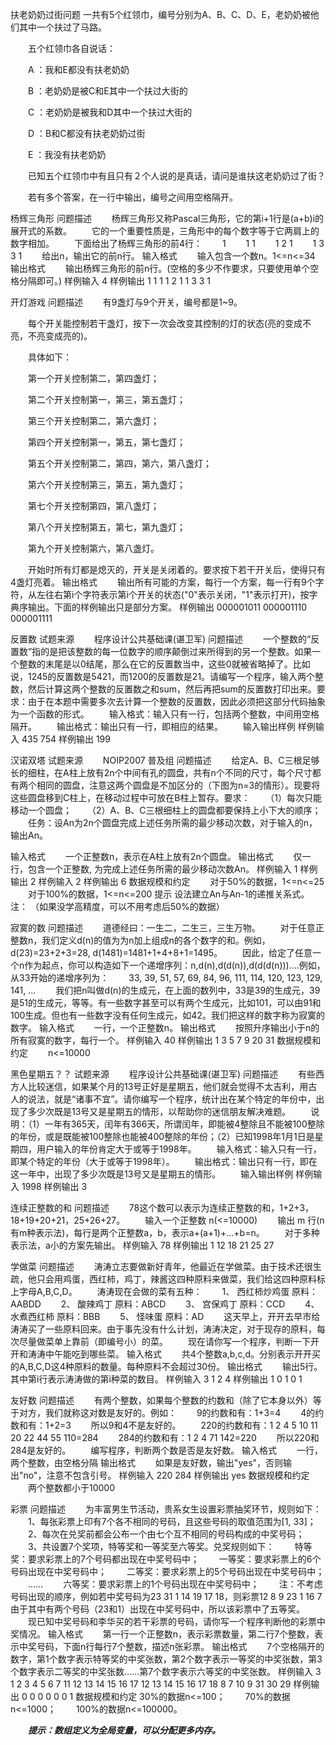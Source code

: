 
扶老奶奶过街问题
一共有5个红领巾，编号分别为A、B、C、D、E，老奶奶被他们其中一个扶过了马路。

　　五个红领巾各自说话：

　　A ：我和E都没有扶老奶奶

　　B ：老奶奶是被C和E其中一个扶过大街的

　　C ：老奶奶是被我和D其中一个扶过大街的

　　D ：B和C都没有扶老奶奶过街

　　E ：我没有扶老奶奶


　　已知五个红领巾中有且只有２个人说的是真话，请问是谁扶这老奶奶过了街？

　　若有多个答案，在一行中输出，编号之间用空格隔开。





杨辉三角形
问题描述
　　杨辉三角形又称Pascal三角形，它的第i+1行是(a+b)i的展开式的系数。
　　它的一个重要性质是，三角形中的每个数字等于它两肩上的数字相加。
　　下面给出了杨辉三角形的前4行：
　　1
　　1 1
　　1 2 1
　　1 3 3 1
　　给出n，输出它的前n行。
输入格式
　　输入包含一个数n。1<=n<=34
输出格式
　　输出杨辉三角形的前n行。(空格的多少不作要求，只要使用单个空格分隔即可。)
样例输入
4
样例输出
1
1 1
1 2 1
1 3 3 1






开灯游戏
问题描述
　　有9盏灯与9个开关，编号都是1~9。

　　每个开关能控制若干盏灯，按下一次会改变其控制的灯的状态(亮的变成不亮，不亮变成亮的)。

　　具体如下：

　　第一个开关控制第二，第四盏灯；

　　第二个开关控制第一，第三，第五盏灯；

　　第三个开关控制第二，第六盏灯；

　　第四个开关控制第一，第五，第七盏灯；

　　第五个开关控制第二，第四，第六，第八盏灯；

　　第六个开关控制第三，第五，第九盏灯；

　　第七个开关控制第四，第八盏灯；

　　第八个开关控制第五，第七，第九盏灯；

　　第九个开关控制第六，第八盏灯。

　　开始时所有灯都是熄灭的，开关是关闭着的。要求按下若干开关后，使得只有4盏灯亮着。
输出格式
　　输出所有可能的方案，每行一个方案，每一行有9个字符，从左往右第i个字符表示第i个开关的状态("0"表示关闭，"1"表示打开)，按字典序输出。下面的样例输出只是部分方案。
样例输出
000001011
000001110
000001111





反置数
试题来源
　　程序设计公共基础课(谌卫军)
问题描述
　　一个整数的“反置数”指的是把该整数的每一位数字的顺序颠倒过来所得到的另一个整数。如果一个整数的末尾是以0结尾，那么在它的反置数当中，这些0就被省略掉了。比如说，1245的反置数是5421，而1200的反置数是21。请编写一个程序，输入两个整数，然后计算这两个整数的反置数之和sum，然后再把sum的反置数打印出来。要求：由于在本题中需要多次去计算一个整数的反置数，因此必须把这部分代码抽象为一个函数的形式。
　　输入格式：输入只有一行，包括两个整数，中间用空格隔开。
　　输出格式：输出只有一行，即相应的结果。
　　输入输出样例
样例输入
435 754
样例输出
199





汉诺双塔
试题来源
　　NOIP2007 普及组
问题描述
　　给定A、B、C三根足够长的细柱，在A柱上放有2n个中间有孔的圆盘，共有n个不同的尺寸，每个尺寸都有两个相同的圆盘，注意这两个圆盘是不加区分的（下图为n=3的情形）。现要将这些圆盘移到C柱上，在移动过程中可放在B柱上暂存。要求：
　　（1）每次只能移动一个圆盘；
　　（2）A、B、C三根细柱上的圆盘都要保持上小下大的顺序；
　　任务：设An为2n个圆盘完成上述任务所需的最少移动次数，对于输入的n，输出An。
 
输入格式
　　一个正整数n，表示在A柱上放有2n个圆盘。
输出格式
　　仅一行，包含一个正整数, 为完成上述任务所需的最少移动次数An。
样例输入
1
样例输出
2
样例输入
2
样例输出
6
数据规模和约定
　　对于50%的数据，1<=n<=25
　　对于100%的数据，1<=n<=200
提示
设法建立An与An-1的递推关系式。
注：
（如果没学高精度，可以不用考虑后50%的数据）




寂寞的数
问题描述
　　道德经曰：一生二，二生三，三生万物。
　　对于任意正整数n，我们定义d(n)的值为为n加上组成n的各个数字的和。例如，d(23)=23+2+3=28, d(1481)=1481+1+4+8+1=1495。
　　因此，给定了任意一个n作为起点，你可以构造如下一个递增序列：n,d(n),d(d(n)),d(d(d(n)))....例如，从33开始的递增序列为：
　　33, 39, 51, 57, 69, 84, 96, 111, 114, 120, 123, 129, 141, ...
　　我们把n叫做d(n)的生成元，在上面的数列中，33是39的生成元，39是51的生成元，等等。有一些数字甚至可以有两个生成元，比如101，可以由91和100生成。但也有一些数字没有任何生成元，如42。我们把这样的数字称为寂寞的数字。
输入格式
　　一行，一个正整数n。
输出格式
　　按照升序输出小于n的所有寂寞的数字，每行一个。
样例输入
40
样例输出
1
3
5
7
9
20
31
数据规模和约定
　　n<=10000





黑色星期五？？
试题来源
　　程序设计公共基础课(谌卫军)
问题描述
　　有些西方人比较迷信，如果某个月的13号正好是星期五，他们就会觉得不太吉利，用古人的说法，就是“诸事不宜”。请你编写一个程序，统计出在某个特定的年份中，出现了多少次既是13号又是星期五的情形，以帮助你的迷信朋友解决难题。
　　说明：（1）一年有365天，闰年有366天，所谓闰年，即能被4整除且不能被100整除的年份，或是既能被100整除也能被400整除的年份；（2）已知1998年1月1日是星期四，用户输入的年份肯定大于或等于1998年。
　　输入格式：输入只有一行，即某个特定的年份（大于或等于1998年）。
　　输出格式：输出只有一行，即在这一年中，出现了多少次既是13号又是星期五的情形。
　　输入输出样例
样例输入
1998
样例输出
3





连续正整数的和
问题描述
　　78这个数可以表示为连续正整数的和，1+2+3，18+19+20+21，25+26+27。
　　输入一个正整数 n(<=10000)
　　输出 m 行(n有m种表示法)，每行是两个正整数a，b，表示a+(a+1)+...+b=n。
　　对于多种表示法，a小的方案先输出。
样例输入
78
样例输出
1 12
18 21
25 27





学做菜
问题描述
　　涛涛立志要做新好青年，他最近在学做菜。由于技术还很生疏，他只会用鸡蛋，西红柿，鸡丁，辣酱这四种原料来做菜，我们给这四种原料标上字母A,B,C,D。
　　涛涛现在会做的菜有五种：
　　1、 西红柿炒鸡蛋 原料：AABDD
　　2、 酸辣鸡丁 原料：ABCD
　　3、 宫保鸡丁 原料：CCD
　　4、 水煮西红柿 原料：BBB
　　5、 怪味蛋 原料：AD
　　这天早上，开开去早市给涛涛买了一些原料回来。由于事先没有什么计划，涛涛决定，对于现存的原料，每次尽量做菜单上靠前（即编号小）的菜。
　　现在请你写一个程序，判断一下开开和涛涛中午能吃到哪些菜。
输入格式
　　共4个整数a,b,c,d。分别表示开开买的A,B,C,D这4种原料的数量。每种原料不会超过30份。
输出格式
　　输出5行。其中第i行表示涛涛做的第i种菜的数目。
样例输入
3
1
2
4
样例输出
1
0
1
0
1





友好数
问题描述
　　有两个整数，如果每个整数的约数和（除了它本身以外）等于对方，我们就称这对数是友好的。例如：
　　9的约数和有：1+3=4
　　4的约数和有：1+2=3
　　所以9和4不是友好的。
　　220的约数和有：1 2 4 5 10 11 20 22 44 55 110=284
　　284的约数和有：1 2 4 71 142=220
　　所以220和284是友好的。
　　编写程序，判断两个数是否是友好数。
输入格式
　　一行，两个整数，由空格分隔
输出格式
　　如果是友好数，输出"yes"，否则输出"no"，注意不包含引号。
样例输入
220 284
样例输出
yes
数据规模和约定
　　两个整数都小于10000





彩票
问题描述
　　为丰富男生节活动，贵系女生设置彩票抽奖环节，规则如下：
　　1、每张彩票上印有7个各不相同的号码，且这些号码的取值范围为[1, 33]；
　　2、每次在兑奖前都会公布一个由七个互不相同的号码构成的中奖号码；
　　3、共设置7个奖项，特等奖和一等奖至六等奖。兑奖规则如下：
　　特等奖：要求彩票上的7个号码都出现在中奖号码中；
　　一等奖：要求彩票上的6个号码出现在中奖号码中；
　　二等奖：要求彩票上的5个号码出现在中奖号码中；
　　……
　　六等奖：要求彩票上的1个号码出现在中奖号码中；
　　注：不考虑号码出现的顺序，例如若中奖号码为23 31 1 14 19 17 18，则彩票12 8 9 23 1 16 7由于其中有两个号码（23和1）出现在中奖号码中，所以该彩票中了五等奖。
　　现已知中奖号码和李华买的若干彩票的号码，请你写一个程序判断他的彩票中奖情况。
输入格式
　　第一行一个正整数n，表示彩票数量，第二行7个整数，表示中奖号码，下面n行每行7个整数，描述n张彩票。
输出格式
　　7个空格隔开的数字，第1个数字表示特等奖的中奖张数，第2个数字表示一等奖的中奖张数，第3个数字表示二等奖的中奖张数……第7个数字表示六等奖的中奖张数。
样例输入
3
1 2 3 4 5 6 7
11 12 13 14 15 16 17
12 13 14 15 16 17 18
8 7 10 9 31 30 29
样例输出
0 0 0 0 0 0 1
数据规模和约定
30%的数据n<=100；
　　70%的数据n<=1000；
　　100%的数据n<=100000。

　　*****提示：数组定义为全局变量，可以分配更多内存。*****



